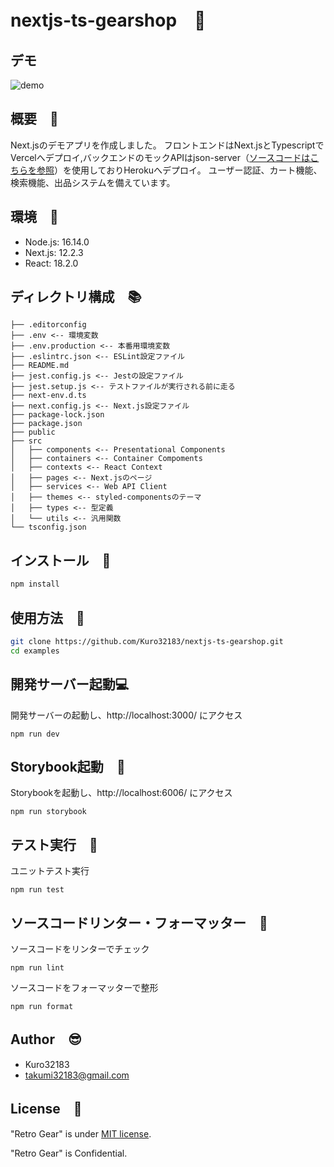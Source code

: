 
# nextjs-ts-gearshop　:guitar:


## デモ

![demo](https://media.giphy.com/media/vRN7Fy0ZWNPmlHMUoc/giphy.gif)


## 概要　:speech_balloon:

Next.jsのデモアプリを作成しました。
フロントエンドはNext.jsとTypescriptでVercelへデプロイ,バックエンドのモックAPIはjson-server（[ソースコードはこちらを参照](https://github.com/Kuro32183/json-gearshop-backend)）を使用しておりHerokuへデプロイ。
ユーザー認証、カート機能、検索機能、出品システムを備えています。


## 環境　:ocean:

- Node.js: 16.14.0
- Next.js: 12.2.3
- React: 18.2.0

## ディレクトリ構成　:books:

```
├── .editorconfig
├── .env <-- 環境変数
├── .env.production <-- 本番用環境変数
├── .eslintrc.json <-- ESLint設定ファイル
├── README.md
├── jest.config.js <-- Jestの設定ファイル
├── jest.setup.js <-- テストファイルが実行される前に走る
├── next-env.d.ts
├── next.config.js <-- Next.js設定ファイル
├── package-lock.json
├── package.json
├── public
├── src
│   ├── components <-- Presentational Components
│   ├── containers <-- Container Compoments
│   ├── contexts <-- React Context
│   ├── pages <-- Next.jsのページ
│   ├── services <-- Web API Client
│   ├── themes <-- styled-componentsのテーマ
│   ├── types <-- 型定義
│   └── utils <-- 汎用関数
└── tsconfig.json
```

## インストール　:feet:

```bash
npm install
```

## 使用方法　:paperclip:

```bash
git clone https://github.com/Kuro32183/nextjs-ts-gearshop.git
cd examples

```

## 開発サーバー起動:computer:

開発サーバーの起動し、http://localhost:3000/ にアクセス

```
npm run dev
```

## Storybook起動　:book:

Storybookを起動し、http://localhost:6006/ にアクセス

```
npm run storybook
```

## テスト実行　:eyes:

ユニットテスト実行

```
npm run test
```

## ソースコードリンター・フォーマッター　:shower:

ソースコードをリンターでチェック

```
npm run lint
```

ソースコードをフォーマッターで整形

```
npm run format
```

## Author　:sunglasses:

* Kuro32183
* takumi32183@gmail.com

## License　:email:

"Retro Gear" is under [MIT license](https://en.wikipedia.org/wiki/MIT_License).

"Retro Gear" is Confidential.
